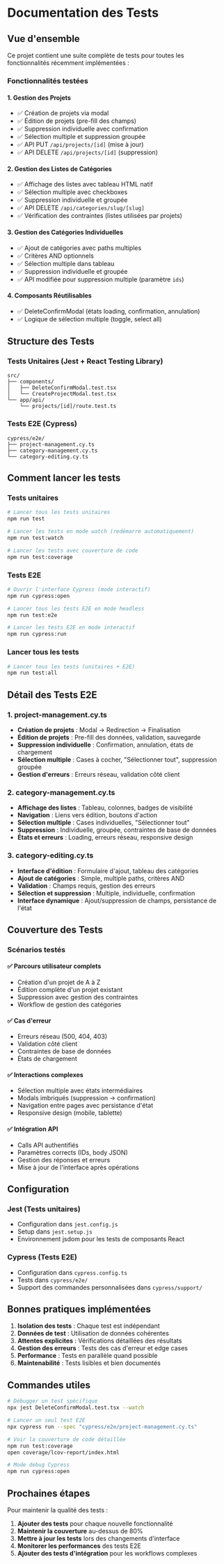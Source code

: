 # Documentation des Tests

## Vue d'ensemble

Ce projet contient une suite complète de tests pour toutes les fonctionnalités récemment implémentées :

### Fonctionnalités testées

#### 1. **Gestion des Projets**
- ✅ Création de projets via modal
- ✅ Édition de projets (pre-fill des champs)
- ✅ Suppression individuelle avec confirmation
- ✅ Sélection multiple et suppression groupée
- ✅ API PUT `/api/projects/[id]` (mise à jour)
- ✅ API DELETE `/api/projects/[id]` (suppression)

#### 2. **Gestion des Listes de Catégories**
- ✅ Affichage des listes avec tableau HTML natif
- ✅ Sélection multiple avec checkboxes
- ✅ Suppression individuelle et groupée
- ✅ API DELETE `/api/categories/slug/[slug]` 
- ✅ Vérification des contraintes (listes utilisées par projets)

#### 3. **Gestion des Catégories Individuelles**
- ✅ Ajout de catégories avec paths multiples
- ✅ Critères AND optionnels
- ✅ Sélection multiple dans tableau
- ✅ Suppression individuelle et groupée
- ✅ API modifiée pour suppression multiple (paramètre `ids`)

#### 4. **Composants Réutilisables**
- ✅ DeleteConfirmModal (états loading, confirmation, annulation)
- ✅ Logique de sélection multiple (toggle, select all)

## Structure des Tests

### Tests Unitaires (Jest + React Testing Library)

```
src/
├── components/
│   ├── DeleteConfirmModal.test.tsx
│   └── CreateProjectModal.test.tsx
└── app/api/
    └── projects/[id]/route.test.ts
```

### Tests E2E (Cypress)

```
cypress/e2e/
├── project-management.cy.ts
├── category-management.cy.ts
└── category-editing.cy.ts
```

## Comment lancer les tests

### Tests unitaires

```bash
# Lancer tous les tests unitaires
npm run test

# Lancer les tests en mode watch (redémarre automatiquement)
npm run test:watch

# Lancer les tests avec couverture de code
npm run test:coverage
```

### Tests E2E

```bash
# Ouvrir l'interface Cypress (mode interactif)
npm run cypress:open

# Lancer tous les tests E2E en mode headless
npm run test:e2e

# Lancer les tests E2E en mode interactif
npm run cypress:run
```

### Lancer tous les tests

```bash
# Lancer tous les tests (unitaires + E2E)
npm run test:all
```

## Détail des Tests E2E

### 1. project-management.cy.ts
- **Création de projets** : Modal → Redirection → Finalisation
- **Édition de projets** : Pre-fill des données, validation, sauvegarde
- **Suppression individuelle** : Confirmation, annulation, états de chargement
- **Sélection multiple** : Cases à cocher, "Sélectionner tout", suppression groupée
- **Gestion d'erreurs** : Erreurs réseau, validation côté client

### 2. category-management.cy.ts
- **Affichage des listes** : Tableau, colonnes, badges de visibilité
- **Navigation** : Liens vers édition, boutons d'action
- **Sélection multiple** : Cases individuelles, "Sélectionner tout"
- **Suppression** : Individuelle, groupée, contraintes de base de données
- **États et erreurs** : Loading, erreurs réseau, responsive design

### 3. category-editing.cy.ts
- **Interface d'édition** : Formulaire d'ajout, tableau des catégories
- **Ajout de catégories** : Simple, multiple paths, critères AND
- **Validation** : Champs requis, gestion des erreurs
- **Sélection et suppression** : Multiple, individuelle, confirmation
- **Interface dynamique** : Ajout/suppression de champs, persistance de l'état

## Couverture des Tests

### Scénarios testés

#### ✅ Parcours utilisateur complets
- Création d'un projet de A à Z
- Édition complète d'un projet existant
- Suppression avec gestion des contraintes
- Workflow de gestion des catégories

#### ✅ Cas d'erreur
- Erreurs réseau (500, 404, 403)
- Validation côté client
- Contraintes de base de données
- États de chargement

#### ✅ Interactions complexes
- Sélection multiple avec états intermédiaires
- Modals imbriqués (suppression → confirmation)
- Navigation entre pages avec persistance d'état
- Responsive design (mobile, tablette)

#### ✅ Intégration API
- Calls API authentifiés
- Paramètres corrects (IDs, body JSON)
- Gestion des réponses et erreurs
- Mise à jour de l'interface après opérations

## Configuration

### Jest (Tests unitaires)
- Configuration dans `jest.config.js`
- Setup dans `jest.setup.js`
- Environnement jsdom pour les tests de composants React

### Cypress (Tests E2E)
- Configuration dans `cypress.config.ts`
- Tests dans `cypress/e2e/`
- Support des commandes personnalisées dans `cypress/support/`

## Bonnes pratiques implémentées

1. **Isolation des tests** : Chaque test est indépendant
2. **Données de test** : Utilisation de données cohérentes
3. **Attentes explicites** : Vérifications détaillées des résultats
4. **Gestion des erreurs** : Tests des cas d'erreur et edge cases
5. **Performance** : Tests en parallèle quand possible
6. **Maintenabilité** : Tests lisibles et bien documentés

## Commandes utiles

```bash
# Débugger un test spécifique
npx jest DeleteConfirmModal.test.tsx --watch

# Lancer un seul test E2E
npx cypress run --spec "cypress/e2e/project-management.cy.ts"

# Voir la couverture de code détaillée
npm run test:coverage
open coverage/lcov-report/index.html

# Mode debug Cypress
npm run cypress:open
```

## Prochaines étapes

Pour maintenir la qualité des tests :

1. **Ajouter des tests** pour chaque nouvelle fonctionnalité
2. **Maintenir la couverture** au-dessus de 80%
3. **Mettre à jour les tests** lors des changements d'interface
4. **Monitorer les performances** des tests E2E
5. **Ajouter des tests d'intégration** pour les workflows complexes 